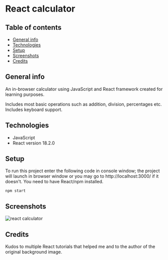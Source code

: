 # React calculator
## Table of contents
* [General info](#general-info)
* [Technologies](#technologies)
*  [Setup](#setup)
*  [Screenshots](#screenshots)
* [Credits](#credits)

## General info
An in-browser calculator using JavaScript and React framework created for learning purposes.

Includes most basic operations such as addition, division, percentages etc. Includes keyboard support.

## Technologies
* JavaScript
* React version 18.2.0

## Setup
To run this project enter the following code in console window; the project will launch in browser window or you may go to http://localhost:3000/ if it doesn't. You need to have React/npm installed.
``` 
npm start 
```

## Screenshots
![react calculator](https://user-images.githubusercontent.com/61357898/213882255-738f7a9f-d90e-4faf-a740-6294222be67c.png)

## Credits
Kudos to multiple React tutorials that helped me and to the author of the original background image.
